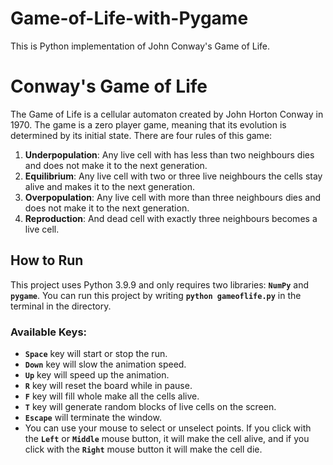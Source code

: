 # Game-of-Life-with-Pygame
This is Python implementation of John Conway's Game of Life.
# Conway's Game of Life
The Game of Life is a cellular automaton created by John Horton Conway in 1970. The game is a zero player game, meaning that its evolution is determined by its initial state. There are four rules of this game:
1. **Underpopulation**: Any live cell with has less than two neighbours dies and does not make it to the next generation.
2. **Equilibrium**: Any live cell with two or three live neighbours the cells stay alive and makes it to the next generation.
3. **Overpopulation**: Any live cell with more than three neighbours dies and does not make it to the next generation.
4. **Reproduction**: And dead cell with exactly three neighbours becomes a live cell.

## How to Run
This project uses Python 3.9.9 and only requires two libraries: **`NumPy`** and **`pygame`**. You can run this project by writing **`python gameoflife.py`** in the terminal in the directory.

### Available Keys:
- **`Space`** key will start or stop the run.
- **`Down`** key will slow the animation speed.
- **`Up`** key will speed up the animation.
- **`R`** key will reset the board while in pause.
- **`F`** key will fill whole make all the cells alive.
- **`T`** key will generate random blocks of live cells on the screen.
- **`Escape`** will terminate the window.
- You can use your mouse to select or unselect points. If you click with the **`Left`** or **`Middle`** mouse button, it will make the cell alive, and if you click with the **`Right`** mouse button it will make the cell die.
